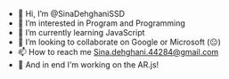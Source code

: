 - 👋 Hi, I’m @SinaDehghaniSSD
- 👀 I’m interested in Program and Programming
- 🌱 I’m currently learning JavaScript
- 💞️ I’m looking to collaborate on Google or Microsoft (😐) 
- 📫 How to reach me Sina.dehghani.44284@gmail.com
- 🎯 And in end I'm working on the AR.js!
<!---
SinaDehghaniSSD/SinaDehghaniSSD is a ✨ special ✨ repository because its `README.md` (this file) appears on your GitHub profile.
You can click the Preview link to take a look at your changes.
--->
